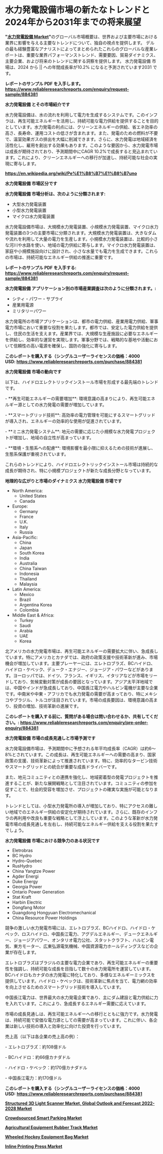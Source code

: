 <p><h1>水力発電設備市場の新たなトレンドと2024年から2031年までの将来展望</h1></p><p><strong>"<a href="https://www.reliableresearchreports.com/hydro-electric-installation-r884381">水力発電設備 Market</a>"</strong>のグローバル市場概要は、世界および主要市場における業界に影響を与える主要なトレンドについて、独自の視点を提供します。 デルの最も経験豊富なアナリストによってまとめられたこれらのグローバルな産業レポートは、重要な業界パフォーマンストレンド、需要要因、貿易ダイナミクス、主要企業、および将来のトレンドに関する洞察を提供します。 水力発電設備 市場は、2024 から || への年間成長率が10.2% になると予測されています2031 です。</p>
<p><strong>レポートのサンプル PDF を入手します。</strong><strong><a href="https://www.reliableresearchreports.com/enquiry/request-sample/884381">https://www.reliableresearchreports.com/enquiry/request-sample/884381</a></strong></p>
<p><strong>水力発電設備 とその市場紹介です</strong></p>
<p><p>水力発電設備は、水の流れを利用して電力を生成するシステムです。このインフラは、再生可能エネルギーを活用し、持続可能な電力供給を提供することを目的としています。水力発電の利点には、クリーンエネルギーの供給、省エネ効率の高さ、長寿命、運用コストの低さが含まれます。また、発電のための燃料が不要で、温室効果ガスの排出を大幅に削減できます。さらに、水力発電は地域経済を活性化し、雇用を創出する効果もあります。このような要因から、水力発電市場は成長が期待されており、予測期間中にCAGR 10.2%で成長すると見込まれています。これにより、クリーンエネルギーへの移行が加速し、持続可能な社会の実現に寄与します。</p><a href="https://en.wikipedia.org/wiki/Pe%E1%B8%B7%E1%B8%B7uno"></a></p>
<p><strong><a href="https://en.wikipedia.org/wiki/Pe%E1%B8%B7%E1%B8%B7uno">https://en.wikipedia.org/wiki/Pe%E1%B8%B7%E1%B8%B7uno</a></strong></p>
<p><strong>水力発電設備&nbsp;市場区分です</strong><strong></strong></p>
<p><strong>水力発電設備 市場分析は、次のように分類されます:</strong>&nbsp;</p>
<p><ul><li>大型水力発電装置</li><li>小型水力発電装置</li><li>マイクロ水力発電装置</li></ul></p>
<p><p>水力発電設備市場は、大規模水力発電装置、小規模水力発電装置、マイクロ水力発電装置の3つの主要市場に分類されます。大規模水力発電装置は、大きなダムや流れを利用して大量の電力を生産します。小規模水力発電装置は、比較的小さな河川や水路を使い、地域の電力供給に寄与します。マイクロ水力発電装置は、家庭や小規模施設向けに設計され、小さな水量でも電力を生成できます。これらの市場は、持続可能なエネルギー供給の推進に重要です。</p></p>
<p><strong>レポートのサンプル PDF を入手する: <a href="https://www.reliableresearchreports.com/enquiry/request-sample/884381">https://www.reliableresearchreports.com/enquiry/request-sample/884381</a></strong></p>
<p><strong> 水力発電設備 アプリケーション別の市場産業調査は次のように分類されます。:</strong></p>
<p><ul><li>シティ・パワー・サプライ</li><li>産業用電源</li><li>ミリタリーパワー</li></ul></p>
<p><p>水力発電所の市場アプリケーションは、都市の電力供給、産業用電力供給、軍事電力市場において重要な役割を果たします。都市では、安定した電力供給を提供し、住民の生活を支えます。産業界では、大規模な生産施設に必要なエネルギーを供給し、効率的な運営を実現します。軍事分野では、戦略的な基地や活動において信頼性の高い電源を確保し、国防の強化に寄与します。</p></p>
<p><strong>このレポートを購入する（シングルユーザーライセンスの価格：4000 USD:</strong><strong>&nbsp;<a href="https://www.reliableresearchreports.com/purchase/884381">https://www.reliableresearchreports.com/purchase/884381</a></strong></p>
<p><strong>水力発電設備 市場の動向です</strong></p>
<p><p>以下は、ハイドロエレクトリックインストール市場を形成する最先端のトレンドです。</p><p>- **再生可能エネルギーの需要増加**: 環境意識の高まりにより、再生可能エネルギー源としての水力発電の需要が増加しています。</p><p>- **スマートグリッド技術**: 高効率の電力管理を可能にするスマートグリッドが導入され、エネルギーの効率的な使用が促進されています。</p><p>- **ミニ水力発電システム**: 地元の需要に応じた小規模な水力発電プロジェクトが増加し、地域の自立性が高まっています。</p><p>- **環境・生態系への配慮**: 環境影響を最小限に抑えるための技術が進展し、生態系保護が重視されています。</p><p>これらのトレンドにより、ハイドロエレクトリックインストール市場は持続的な成長が期待され、特に小規模プロジェクトが新たな成長分野となっています。</p></p>
<p><strong>地理的な広がりと市場のダイナミクス 水力発電設備 市場です</strong></p>
<p><ul>
    <li>
        North America:
        <ul>
            <li>United States</li>
            <li>Canada</li>
        </ul>
    </li>
    <li>
        Europe:
        <ul>
            <li>Germany</li>
            <li>France</li>
            <li>U.K.</li>
            <li>Italy</li>
            <li>Russia</li>
        </ul>
    </li>
    <li>
        Asia-Pacific:
        <ul>
            <li>China</li>
            <li>Japan</li>
            <li>South Korea</li>
            <li>India</li>
            <li>Australia</li>
            <li>China Taiwan</li>
            <li>Indonesia</li>
            <li>Thailand</li>
            <li>Malaysia</li>
        </ul>
    </li>
    <li>
        Latin America:
        <ul>
            <li>Mexico</li>
            <li>Brazil</li>
            <li>Argentina Korea</li>
            <li>Colombia</li>
        </ul>
    </li>
    <li>
        Middle East & Africa:
        <ul>
            <li>Turkey</li>
            <li>Saudi</li>
            <li>Arabia</li>
            <li>UAE</li>
            <li>Korea</li>
        </ul>
    </li>
    </ul></p>
<p><p>北アメリカの水力発電市場は、再生可能エネルギーの需要拡大に伴い、急成長しています。特にアメリカとカナダでは、政府の政策支援や技術革新が進み、市場機会が増加しています。主要プレーヤーには、エレトロブラズ、BCハイドロ、ハイドロ・ケベック、デューク・エナジー、ジョージア・パワーなどがあります。ヨーロッパでは、ドイツ、フランス、イギリス、イタリアなどが市場をリードしており、気候変動対策が成長の要因となっています。アジア太平洋地域では、中国やインドが急成長しており、中国長江電力やハルビン電機が主要な企業です。中南米や中東・アフリカでも水力発電の需要が高まっており、特にメキシコやブラジル、トルコが注目されています。市場の成長要因は、環境意識の高まり、投資の増加、技術革新の進展です。</p></p>
<p><strong>このレポートを購入する前に、質問がある場合は問い合わせるか、共有してください。:&nbsp;<a href="https://www.reliableresearchreports.com/enquiry/pre-order-enquiry/884381">https://www.reliableresearchreports.com/enquiry/pre-order-enquiry/884381</a></strong></p>
<p><strong>水力発電設備 市場の成長見通しと市場予測です</strong></p>
<p><p>水力発電設備市場は、予測期間中に予想される年平均成長率（CAGR）は約6〜8%とされています。この成長は、再生可能エネルギーへの需要の高まり、国家政策の支援、技術革新によって推進されています。特に、効率的なタービン技術やスマートグリッドとの統合が重要な成長ドライバーです。</p><p>また、地元コミュニティとの連携を強化し、地域密着型の発電プロジェクトを推進することが、新たな展開戦略として注目されています。コミュニティの参加を促すことで、社会的受容を増加させ、プロジェクトの確実な実施が可能となります。</p><p>トレンドとしては、小型水力発電所の導入が増加しており、特にアクセスの難しい地域でのエネルギー供給の安定化が期待されています。さらに、既存のインフラの再利用や改良も重要な戦略として浮上しています。このような革新が水力発電市場の成長見通しを左右し、持続可能なエネルギー供給を支える役割を果たすでしょう。</p></p>
<p><strong>水力発電設備 市場における競争力のある状況です</strong></p>
<p><ul><li>Eletrobras</li><li>BC Hydro</li><li>Hydro-Quebec</li><li>RusHydro</li><li>China Yangtze Power</li><li>Agder Energi</li><li>Duke Energy</li><li>Georgia Power</li><li>Ontario Power Generation</li><li>Stat Kraft</li><li>Harbin Electric</li><li>Dongfang Motor</li><li>Guangdong Hongyuan Electromechanical</li><li>China Resource Power Holdings</li></ul></p>
<p><p>競争の激しい水力発電市場には、エレトロブラズ、BCハイドロ、ハイドロ・ケベック、ロスハイドロ、中国長江電力、アグデルエネルギー、デュークエネルギー、ジョージアパワー、オンタリオ電力公社、スタットクラフト、ハルビン電気、東方モーター、広東弘源電気機械、中国資源電力ホールディングスなどの企業が存在します。</p><p>エレトロブラズはブラジルの主要な電力企業であり、再生可能エネルギーの重要性を強調し、持続可能な成長を目指して数十の水力発電所を運営しています。BCハイドロもカナダの水力発電に特化しており、多様なエネルギーミックスを提供しています。ハイドロ・ケベックは、技術革新に焦点を当て、電力網の効率を向上させるためのスマートグリッド技術を導入しています。</p><p>中国長江電力は、世界最大の水力発電企業であり、主にダム建設と電力供給に力を入れています。これにより、急成長するエネルギー需要に応えています。</p><p>市場の成長見通しは、再生可能エネルギーへの移行とともに強力です。水力発電は、持続可能で安価な電力源としての需要が高まっています。これに伴い、各企業は新しい技術の導入と効率化に向けた投資を行っています。</p><p>売上高（以下は各企業の売上高の例）：</p><p>- エレトロブラズ：約108億ドル</p><p>- BCハイドロ：約66億カナダドル</p><p>- ハイドロ・ケベック：約170億カナダドル</p><p>- 中国長江電力：約170億ドル</p></p>
<p><strong>このレポートを購入する（シングルユーザーライセンスの価格：4000 USD:</strong>&nbsp;<strong><a href="https://www.reliableresearchreports.com/purchase/884381">https://www.reliableresearchreports.com/purchase/884381</a></strong></p>
<p><strong><p><a href="https://github.com/NorbertYates/Market-Research-Report-List-6/blob/main/structured-3d-light-scanner-market-global-outlook-and-forecast-2022-2028-market.md">Structured 3D Light Scanner Market, Global Outlook and Forecast 2022-2028 Market</a></p><p><a href="https://issuu.com/reportprime-2/docs/crowdsourced-smart-parking-market-s_83358859724944">Crowdsourced Smart Parking Market</a></p><p><a href="https://issuu.com/reportprime-2/docs/agricultural-equipment-rubber-track_e322cbd05d294c">Agricultural Equipment Rubber Track Market</a></p><p><a href="https://www.linkedin.com/pulse/global-wheeled-hockey-equipment-bag-market-analysis-trends-kmlge?trackingId=NRLsk2osShWzR15AL9XeKw%3D%3D">Wheeled Hockey Equipment Bag Market</a></p><p><a href="https://www.linkedin.com/pulse/inline-printing-press-market-global-regional-analysis-focus-xlmie?trackingId=GkQyS0jOS6i8YsWnqgElJw%3D%3D">Inline Printing Press Market</a></p></strong></p>